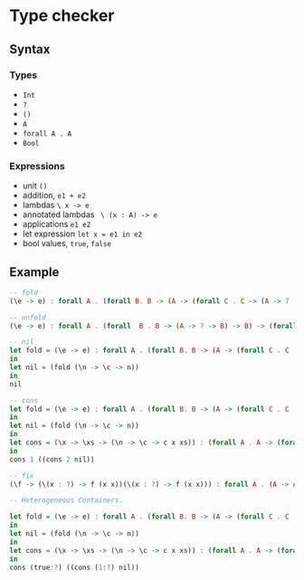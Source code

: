 # Type checker

## Syntax

### Types

- `Int`
- `?`
- `()`
- `A`
- `forall A . A`
- `Bool`

### Expressions

- unit `()`
- addition, `e1 + e2`
- lambdas `\ x -> e`
- annotated lambdas ` \ (x : A) -> e`
- applications `e1 e2`
- let expression `let x = e1 in e2`
- bool values, `true`, `false`

## Example

```haskell
-- fold
(\e -> e) : forall A . (forall B. B -> (A -> (forall C . C -> (A -> ? -> C) -> C) -> B) -> B) -> (forall B . B -> (A -> ? -> B) -> B) 

-- unfold
(\e -> e) : forall A . (forall  B . B -> (A -> ? -> B) -> B) -> (forall B . B -> (A -> (forall C . C -> (A -> ? -> C) -> C) -> B) -> B) 

-- nil
let fold = (\e -> e) : forall A . (forall B. B -> (A -> (forall C . C -> (A -> ? -> C) -> C) -> B) -> B) -> (forall B . B -> (A -> ? -> B) -> B) 
in 
let nil = (fold (\n -> \c -> n)) 
in 
nil

-- cons
let fold = (\e -> e) : forall A . (forall B. B -> (A -> (forall C . C -> (A -> ? -> C) -> C) -> B) -> B) -> (forall B . B -> (A -> ? -> B) -> B) 
in 
let nil = (fold (\n -> \c -> n)) 
in 
let cons = (\x -> \xs -> (\n -> \c -> c x xs)) : (forall A . A -> (forall B. B -> (A -> ? -> B) -> B) -> (forall B. B -> (A -> ? -> B) -> B)) 
in 
cons 1 ((cons 2 nil))

-- fix
(\f -> (\(x : ?) -> f (x x))(\(x : ?) -> f (x x))) : forall A . (A -> A) -> A 

-- Heterogeneous Containers.

let fold = (\e -> e) : forall A . (forall B. B -> (A -> (forall C . C -> (A -> ? -> C) -> C) -> B) -> B) -> (forall B . B -> (A -> ? -> B) -> B) 
in 
let nil = (fold (\n -> \c -> n)) 
in 
let cons = (\x -> \xs -> (\n -> \c -> c x xs)) : (forall A . A -> (forall B. B -> (A -> ? -> B) -> B) -> (forall B. B -> (A -> ? -> B) -> B)) 
in 
cons (true:?) ((cons (1:?) nil))
```
